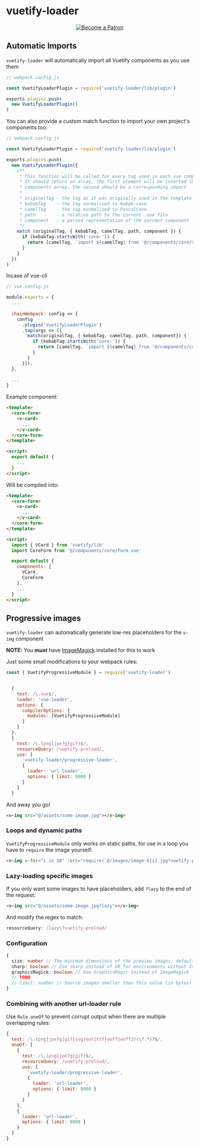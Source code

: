 # vuetify-loader

<p align="center">
  <a href="https://www.patreon.com/kaelwd">
    <img src="https://c5.patreon.com/external/logo/become_a_patron_button.png" alt="Become a Patron" />
  </a>
</p>

## Automatic Imports
`vuetify-loader` will automatically import all Vuetify components as you use them

```js
// webpack.config.js

const VuetifyLoaderPlugin = require('vuetify-loader/lib/plugin')

exports.plugins.push(
  new VuetifyLoaderPlugin()
)
```

You can also provide a custom match function to import your own project's components too:
```js
// webpack.config.js

const VuetifyLoaderPlugin = require('vuetify-loader/lib/plugin')

exports.plugins.push(
  new VuetifyLoaderPlugin({
    /**
     * This function will be called for every tag used in each vue component
     * It should return an array, the first element will be inserted into the
     * components array, the second should be a corresponding import
     *
     * originalTag - the tag as it was originally used in the template
     * kebabTag    - the tag normalised to kebab-case
     * camelTag    - the tag normalised to PascalCase
     * path        - a relative path to the current .vue file
     * component   - a parsed representation of the current component
     */
    match (originalTag, { kebabTag, camelTag, path, component }) {
      if (kebabTag.startsWith('core-')) {
        return [camelTag, `import ${camelTag} from '@/components/core/${camelTag.substring(4)}.vue'`]
      }
    }
  })
)
```

Incase of vue-cli
```js
// vue.config.js

module.exports = {
  ...
  
  chainWebpack: config => {
    config
      .plugin('VuetifyLoaderPlugin')
      .tap(args => [{
        match(originalTag, { kebabTag, camelTag, path, component}) {
          if (kebabTag.startsWith('core-')) {
            return [camelTag, `import ${camelTag} from '@/components/core/${camelTag.substring(4)}.vue'`];
          }
        }
      }]);
  },
  
  ...
}
```

Example component:
```html
<template>
  <core-form>
    <v-card>
      ...
    </v-card>
  </core-form>
</template>

<script>
  export default {
    ...
  }
</script>
```

Will be compiled into:

```html
<template>
  <core-form>
    <v-card>
      ...
    </v-card>
  </core-form>
</template>

<script>
  import { VCard } from 'vuetify/lib'
  import CoreForm from '@/components/core/Form.vue'

  export default {
    components: {
      VCard,
      CoreForm
    },
    ...
  }
</script>
```

## Progressive images

`vuetify-loader` can automatically generate low-res placeholders for the `v-img` component

**NOTE:** You ***must*** have [ImageMagick](https://www.imagemagick.org/script/index.php) installed for this to work

Just some small modifications to your webpack rules:
```js
const { VuetifyProgressiveModule } = require('vuetify-loader')


  {
    test: /\.vue$/,
    loader: 'vue-loader',
    options: {
      compilerOptions: {
        modules: [VuetifyProgressiveModule]
      }
    }
  },
  {
    test: /\.(png|jpe?g|gif)$/,
    resourceQuery: /vuetify-preload/,
    use: [
      'vuetify-loader/progressive-loader',
      {
        loader: 'url-loader',
        options: { limit: 8000 }
      }
    ]
  }
```

And away you go!
```html
<v-img src="@/assets/some-image.jpg"></v-img>
```

### Loops and dynamic paths

`VuetifyProgressiveModule` only works on static paths, for use in a loop you have to `require` the image yourself:

```html
<v-img v-for="i in 10" :src="require(`@/images/image-${i}.jpg?vuetify-preload`)" :key="i">
```

### Lazy-loading specific images

If you only want some images to have placeholders, add `?lazy` to the end of the request:
```html
<v-img src="@/assets/some-image.jpg?lazy"></v-img>
```

And modify the regex to match:
```js
resourceQuery: /lazy\?vuetify-preload/
```

### Configuration

```ts
{
  size: number // The minimum dimensions of the preview images, defaults to 9px
  sharp: boolean // Use sharp instead of GM for environments without ImageMagick. This will result in lower-quality images
  graphicsMagick: boolean // Use GraphicsMagic instead of ImageMagick
  // TODO
  // limit: number // Source images smaller than this value (in bytes) will not be transformed
}
```

### Combining with another url-loader rule

Use `Rule.oneOf` to prevent corrupt output when there are multiple overlapping rules:

```js
{
  test: /\.(png|jpe?g|gif|svg|eot|ttf|woff|woff2)(\?.*)?$/,
  oneOf: [
    {
      test: /\.(png|jpe?g|gif)$/,
      resourceQuery: /vuetify-preload/,
      use: [
        'vuetify-loader/progressive-loader',
        {
          loader: 'url-loader',
          options: { limit: 8000 }
        }
      ]
    },
    {
      loader: 'url-loader',
      options: { limit: 8000 }
    }
  ]
}
```
